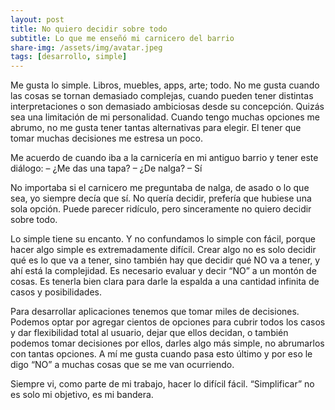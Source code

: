```yaml
---
layout: post
title: No quiero decidir sobre todo
subtitle: Lo que me enseñó mi carnicero del barrio
share-img: /assets/img/avatar.jpeg
tags: [desarrollo, simple]
---
```


Me gusta lo simple. Libros, muebles, apps, arte; todo. No me gusta cuando las cosas se tornan demasiado complejas, cuando pueden tener distintas interpretaciones o son demasiado ambiciosas desde su concepción.
Quizás sea una limitación de mi personalidad. Cuando tengo muchas opciones me abrumo, no me gusta tener tantas alternativas para elegir. El tener que tomar muchas decisiones me estresa un poco.

Me acuerdo de cuando iba a la carnicería en mi antiguo barrio y tener este diálogo: – ¿Me das una tapa? – ¿De nalga? – Sí

No importaba si el carnicero me preguntaba de nalga, de asado o lo que sea, yo siempre decía que sí. No quería decidir, prefería que hubiese una sola opción. Puede parecer ridículo, pero sinceramente no quiero decidir sobre todo.

Lo simple tiene su encanto. Y no confundamos lo simple con fácil, porque hacer algo simple es extremadamente difícil. Crear algo no es solo decidir qué es lo que va a tener, sino también hay que decidir qué NO va a tener, y ahí está la complejidad. Es necesario evaluar y decir “NO” a un montón de cosas. Es tenerla bien clara para darle la espalda a una cantidad infinita de casos y posibilidades.

Para desarrollar aplicaciones tenemos que tomar miles de decisiones. Podemos optar por agregar cientos de opciones para cubrir todos los casos y dar flexibilidad total al usuario, dejar que ellos decidan, o también podemos tomar decisiones por ellos, darles algo más simple, no abrumarlos con tantas opciones. A mí me gusta cuando pasa esto último y por eso le digo “NO” a muchas cosas que se me van ocurriendo.

Siempre vi, como parte de mi trabajo, hacer lo difícil fácil. “Simplificar” no es solo mi objetivo, es mi bandera.
